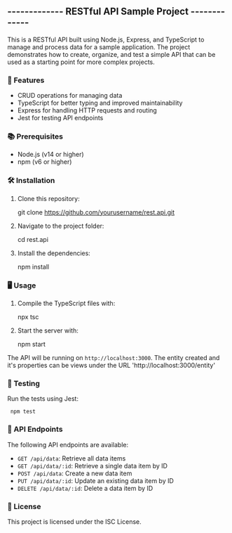 ## ------------- RESTful API Sample Project ------------- ##

This is a RESTful API built using Node.js, Express, and TypeScript to manage and process data for a sample application. The project demonstrates how to create, organize, and test a simple API that can be used as a starting point for more complex projects.

### 🚀 Features ###

- CRUD operations for managing data
- TypeScript for better typing and improved maintainability
- Express for handling HTTP requests and routing
- Jest for testing API endpoints

### 📚 Prerequisites ###

- Node.js (v14 or higher)
- npm (v6 or higher)

### 🛠 Installation ###

1. Clone this repository:

     git clone https://github.com/yourusername/rest.api.git

2. Navigate to the project folder:

     cd rest.api

3. Install the dependencies:

    npm install


### 🖥 Usage ###

1. Compile the TypeScript files with:

     npx tsc

2. Start the server with:

     npm start


The API will be running on `http://localhost:3000`.
The entity created and it's properties can be views under the URL 'http://localhost:3000/entity'

### 🧪 Testing ###

Run the tests using Jest:

     npm test


### 🔗 API Endpoints ###

The following API endpoints are available:

- `GET /api/data`: Retrieve all data items
- `GET /api/data/:id`: Retrieve a single data item by ID
- `POST /api/data`: Create a new data item
- `PUT /api/data/:id`: Update an existing data item by ID
- `DELETE /api/data/:id`: Delete a data item by ID

### 📄 License ###

This project is licensed under the ISC License. 
